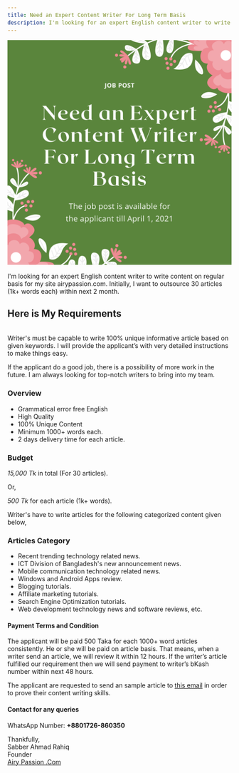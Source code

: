```yaml
---
title: Need an Expert Content Writer For Long Term Basis
description: I'm looking for an expert English content writer to write content on regular basis for my site airypassion.com
---
```

![Job Post](/assets/images/job-post.png)

I'm looking for an expert English content writer to write content on regular basis for my site airypassion.com. Initially, I want to outsource 30 articles (1k+ words each) within next 2 month.

## Here is My Requirements
<br>
Writer's must be capable to write 100% unique informative article based on given keywords. I will provide the applicant’s with very detailed instructions to make things easy.

If the applicant do a good job, there is a possibility of more work in the future. I am always looking for top-notch writers to bring into my team.

### Overview

- Grammatical error free English 
- High Quality 
- 100% Unique Content 
- Minimum 1000+ words each. 
- 2 days delivery time for each article. 

### Budget

*15,000 Tk* in total (For 30 articles).

Or,

*500 Tk* for each article (1k+ words).

Writer's have to write articles for the following categorized content given below,

### Articles Category

- Recent trending technology related news.
- ICT Division of Bangladesh's new announcement news. 
- Mobile communication technology related news.
- Windows and Android Apps review. 
- Blogging tutorials.
- Affiliate marketing tutorials. 
- Search Engine Optimization tutorials.
- Web development technology news and software reviews, etc. 

#### Payment Terms and Condition

The applicant will be paid 500 Taka for each 1000+ word articles consistently. He or she will be paid on article basis. That means, when a writer send an article, we will review it within 12 hours. If the writer’s article fulfilled our requirement then we will send payment to writer’s bKash number within next 48 hours.

The applicant are requested to send an sample article to [this email](mailto:info.rahiq@gmail.com) in order to prove their content writing skills.

#### Contact for any queries

WhatsApp Number: **+8801726-860350**

Thankfully,<br>
Sabber Ahmad Rahiq<br>
Founder<br>
[Airy Passion .Com](https://airypassion.com)
